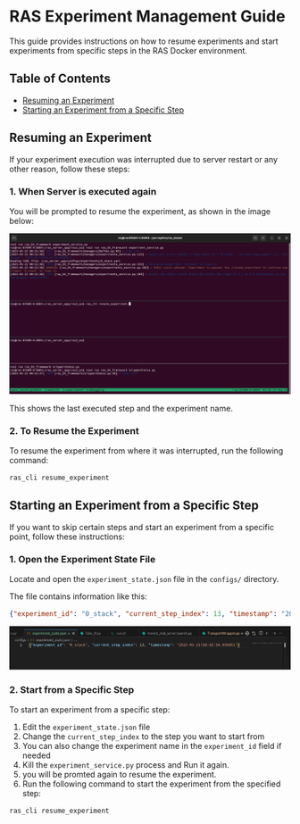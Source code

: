 # RAS Experiment Management Guide

This guide provides instructions on how to resume experiments and start experiments from specific steps in the RAS Docker environment.

## Table of Contents
- [Resuming an Experiment](#resuming-an-experiment)
- [Starting an Experiment from a Specific Step](#starting-an-experiment-from-a-specific-step)


## Resuming an Experiment

If your experiment execution was interrupted due to server restart or any other reason, follow these steps:

### 1. When Server is executed again
 
You will be prompted to resume the experiment, as shown in the image below:

![experiment_state](images/resume_1.png)

This shows the last executed step and the experiment name.

### 2. To Resume the Experiment

To resume the experiment from where it was interrupted, run the following command:

```bash
ras_cli resume_experiment
```

## Starting an Experiment from a Specific Step

If you want to skip certain steps and start an experiment from a specific point, follow these instructions:

### 1. Open the Experiment State File

Locate and open the `experiment_state.json` file in the `configs/` directory.

The file contains information like this:
```json
{"experiment_id": "0_stack", "current_step_index": 13, "timestamp": "2025-05-21T18:42:56.936861"}
```
![experiment_state](images/resume_2.png)
### 2. Start from a Specific Step

To start an experiment from a specific step:

1. Edit the `experiment_state.json` file
2. Change the `current_step_index` to the step you want to start from
3. You can also change the experiment name in the `experiment_id` field if needed
4. Kill the `experiment_service.py` process and Run it again.
5. you will be promted again to resume the experiment.
6. Run the following command to start the experiment from the specified step:
```bash
ras_cli resume_experiment
```
